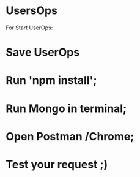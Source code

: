 # UsersOps

For Start UserOps:

# Save UserOps
# Run 'npm install';
# Run Mongo in terminal;
# Open Postman /Chrome;
# Test your request ;)
